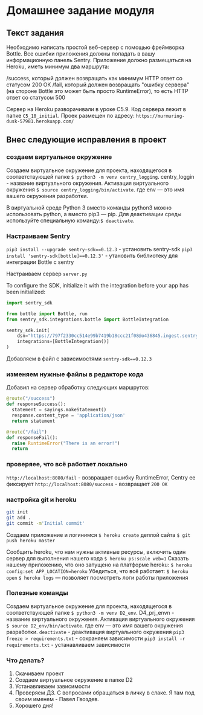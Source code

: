 # Домашнее задание модуля

## Текст задания

Необходимо написать простой веб-сервер с помощью фреймворка Bottle. Все ошибки приложения должны попадать в вашу информационную панель Sentry. Приложение должно размещаться на Heroku, иметь минимум два маршрута:

/success, который должен возвращать как минимум HTTP ответ со статусом 200 OK
/fail, который должен возвращать "ошибку сервера" (на стороне Bottle это может быть просто RuntimeError), то есть HTTP ответ со статусом 500

Сервер на Heroku разворачивали в уроке C5.9. Код сервера лежит в папке `C5_10_initial`.
Проек размещен по адресу: `https://murmuring-dusk-57981.herokuapp.com/`

## Внес следующие исправления в проект

### создаем виртуальное окружение

Создаем виртуальное окружение для проекта, находящегося в соответствующей папке `$ python3 -m venv centry_logging`. centry_loggin - название виртуального окружения.
Активация виртуального окружения `$ source centry_logging/bin/activate`. где env — это имя вашего окружения разработки.

В виртуальной среде Python 3 вместо команды python3 можно использовать python, а вместо pip3 — pip.
Для деактивации среды используйте специальную команду:`$ deactivate`.

### Настраиваем Sentry

`pip3 install --upgrade sentry-sdk==0.12.3` - установить sentry-sdk
`pip3 install 'sentry-sdk[bottle]==0.12.3'` - утановить библиотеку для интеграции Bottle с sentry

Настраиваем сервер `server.py`

To configure the SDK, initialize it with the integration before your app has been initialized:

```python
import sentry_sdk

from bottle import Bottle, run
from sentry_sdk.integrations.bottle import BottleIntegration

sentry_sdk.init(
    dsn="https://797f2330cc514e99b7419b18ccc21f08@o436845.ingest.sentry.io/5399066",
    integrations=[BottleIntegration()]
)
```

Добавляем в файл с зависимостями `sentry-sdk==0.12.3`

### изменяем нужные файлы в редакторе кода

Добавил на сервер обработку следующих маршрутов:

```python
@route("/success")
def responseSuccess():
  statement = sayings.makeStatement()
  response.content_type = 'application/json'
  return statement

@route("/fail")
def responseFail():
  raise RuntimeError("There is an error!")
  return
```

### проверяее, что всё работает локально

`http://localhost:8080/fail` - возвращает ошибку RuntimeError, Centry ее фиксирует
`http://localhost:8080/success` - возвращает `200 OK`

### настройка git и heroku

```bash
git init
git add .
git commit -m'Initial commit'
```

Создаем приложение и логинимся `$ heroku create`
деплой сайта `$ git push heroku master`

Сообщить heroku, что нам нужны активные ресурсы, включить один сервер для выполнения нашего кода `$ heroku ps:scale web=1`
Сказать нашему приложению, что оно запущено на платформе heroku: `$ heroku config:set APP_LOCATION=heroku`
Убедиться, что всё работает: `$ heroku open`
`$ heroku logs` — позволяет посмотреть логи работы приложения

### Полезные команды

Создаем виртуальное окружение для проекта, находящегося в соответствующей папке `$ python3 -m venv D2_env`. D4_prj_envn - название виртуального окружения.
Активация виртуального окружения `$ source D2_env/bin/activate`. где env — это имя вашего окружения разработки.
`deactivate` - деактивация виртуального окружения
`pip3 freeze > requirements.txt` - сохраняем зависимости
`pip3 install -r requirements.txt` - устанавливаем зависимости


### Что делать?

1. Скачиваем проект
2. Создаем виртуальное окружение в папке D2
3. Устанавливаем зависимости
4. Проверяем ДЗ. С вопросами обращаться в личку в слаке. Я там под своим именем - Павел Гвоздев.
5. Хорошего дня!
